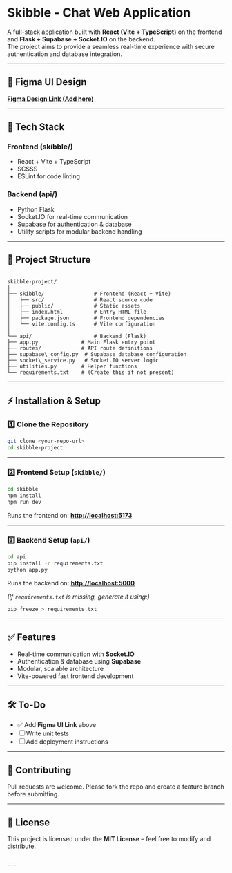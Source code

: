 # Skibble - Chat Web Application

A full-stack application built with **React (Vite + TypeScript)** on the frontend and **Flask + Supabase + Socket.IO** on the backend.  
The project aims to provide a seamless real-time experience with secure authentication and database integration.

---

## 📌 Figma UI Design
[**Figma Design Link (Add here)**](https://www.figma.com/design/2H23khFwLY5eIgwvs6Igi9/Chat-Application?node-id=0-1&t=iWCSrPwICtsTFgbw-1) 

---

## 🚀 Tech Stack

### **Frontend (skibble/)**
- React + Vite + TypeScript
- SCSSS
- ESLint for code linting

### **Backend (api/)**
- Python Flask
- Socket.IO for real-time communication
- Supabase for authentication & database
- Utility scripts for modular backend handling

---

## 📂 Project Structure

```

skibble-project/
│
├── skibble/                # Frontend (React + Vite)
│   ├── src/                # React source code
│   ├── public/             # Static assets
│   ├── index.html          # Entry HTML file
│   ├── package.json        # Frontend dependencies
│   └── vite.config.ts      # Vite configuration
│
└── api/                    # Backend (Flask)
├── app.py              # Main Flask entry point
├── routes/             # API route definitions
├── supabase\_config.py  # Supabase database configuration
├── socket\_service.py   # Socket.IO server logic
├── utilities.py        # Helper functions
└── requirements.txt    # (Create this if not present)

````

---

## ⚡ Installation & Setup

### **1️⃣ Clone the Repository**
```bash
git clone <your-repo-url>
cd skibble-project
````

---

### **2️⃣ Frontend Setup (`skibble/`)**

```bash
cd skibble
npm install
npm run dev
```

Runs the frontend on: **[http://localhost:5173](http://localhost:5173)**

---

### **3️⃣ Backend Setup (`api/`)**

```bash
cd api
pip install -r requirements.txt
python app.py
```

Runs the backend on: **[http://localhost:5000](http://localhost:5000)**

*(If `requirements.txt` is missing, generate it using:)*

```bash
pip freeze > requirements.txt
```

---

## ✅ Features

* Real-time communication with **Socket.IO**
* Authentication & database using **Supabase**
* Modular, scalable architecture
* Vite-powered fast frontend development

---

## 🛠️ To-Do

* ✅ Add **Figma UI Link** above
* ☐ Write unit tests
* ☐ Add deployment instructions

---

## 🤝 Contributing

Pull requests are welcome. Please fork the repo and create a feature branch before submitting.

---

## 📜 License

This project is licensed under the **MIT License** – feel free to modify and distribute.

```

---
